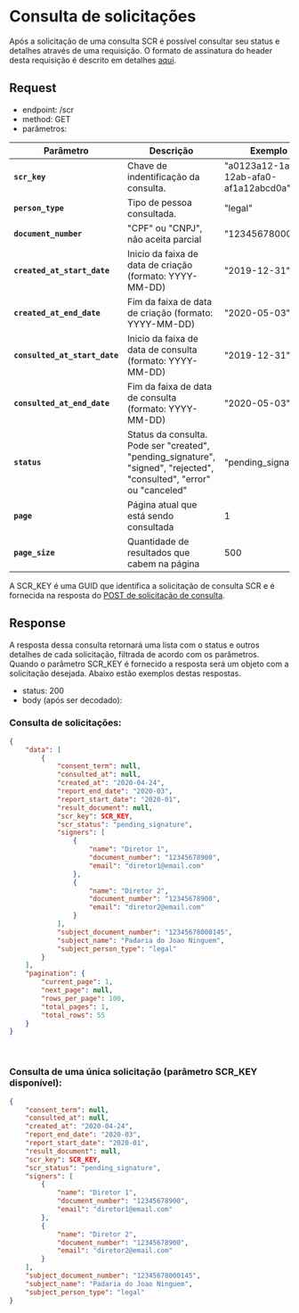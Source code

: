 # Consulta de solicitações

Após a solicitação de uma consulta SCR é possível consultar seu status e
detalhes através de uma requisição. O formato de assinatura do header
desta requisição é descrito em detalhes [aqui](?file=223).

## Request

- endpoint: /scr
- method: GET
- parâmetros:
 
| Parâmetro | Descrição | Exemplo |
|---|---|---|
| **`scr_key`** | Chave de indentificação da consulta. | "a0123a12-1a1a-12ab-afa0-af1a12abcd0a" |
| **`person_type`** | Tipo de pessoa consultada. | "legal" |
| **`document_number`** | "CPF" ou "CNPJ", não aceita parcial | "12345678000145" |
| **`created_at_start_date`** | Inicio da faixa de data de criação (formato: YYYY-MM-DD) | "2019-12-31" |
| **`created_at_end_date`** | Fim da faixa de data de criação (formato: YYYY-MM-DD) | "2020-05-03" |
| **`consulted_at_start_date`** | Inicio da faixa de data de consulta (formato: YYYY-MM-DD) | "2019-12-31" |
| **`consulted_at_end_date`** | Fim da faixa de data de consulta (formato: YYYY-MM-DD) | "2020-05-03" |
| **`status`** | Status da consulta. Pode ser "created", "pending_signature", "signed", "rejected", "consulted", "error" ou "canceled"| "pending_signature" |
| **`page`** | Página atual que está sendo consultada | 1 |
| **`page_size`** | Quantidade de resultados que cabem na página | 500 |

A SCR_KEY é uma GUID que identifica a solicitação de consulta SCR e é
fornecida na resposta do [POST de solicitação de consulta](?file=773).

## Response

A resposta dessa consulta retornará uma lista com o status e outros detalhes de
cada solicitação, filtrada de acordo com os parâmetros. Quando o parâmetro SCR_KEY é fornecido
 a resposta será um objeto com a solicitação desejada. Abaixo estão exemplos destas respostas.

- status: 200
- body (após ser decodado): 

### Consulta de solicitações:
  
```json
{
    "data": [
        {
            "consent_term": null,
            "consulted_at": null,
            "created_at": "2020-04-24",
            "report_end_date": "2020-03",
            "report_start_date": "2020-01",
            "result_document": null,
            "scr_key": SCR_KEY,
            "scr_status": "pending_signature",
            "signers": [
                {
                    "name": "Diretor 1",
                    "document_number": "12345678900",
                    "email": "diretor1@email.com"
                },
                {
                    "name": "Diretor 2",
                    "document_number": "12345678900",
                    "email": "diretor2@email.com"
                }
            ],
            "subject_document_number": "12345678000145",
            "subject_name": "Padaria do Joao Ninguem",
            "subject_person_type": "legal"
        }
    ],
    "pagination": {
        "current_page": 1,
        "next_page": null,
        "rows_per_page": 100,
        "total_pages": 1,
        "total_rows": 55
    }
}

```
<br>

### Consulta de uma única solicitação (parâmetro SCR_KEY disponível):

```json
{
    "consent_term": null,
    "consulted_at": null,
    "created_at": "2020-04-24",
    "report_end_date": "2020-03",
    "report_start_date": "2020-01",
    "result_document": null,
    "scr_key": SCR_KEY,
    "scr_status": "pending_signature",
    "signers": [
        {
            "name": "Diretor 1",
            "document_number": "12345678900",
            "email": "diretor1@email.com"
        },
        {
            "name": "Diretor 2",
            "document_number": "12345678900",
            "email": "diretor2@email.com"
        }
    ],
    "subject_document_number": "12345678000145",
    "subject_name": "Padaria do Joao Ninguem",
    "subject_person_type": "legal"
}

```
<br>
 